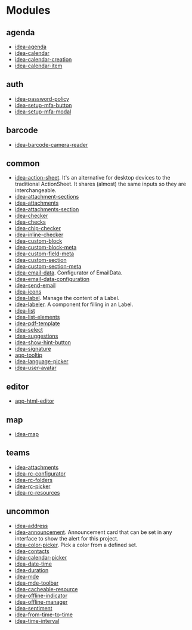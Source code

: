 # Modules

## agenda

- [idea-agenda](modules/agenda/src/agenda.component.md)
- [idea-calendar](modules/agenda/src/calendar.component.md)
- [idea-calendar-creation](modules/agenda/src/calendarCreation.component.md)
- [idea-calendar-item](modules/agenda/src/calendarItem.component.md)

## auth

- [idea-password-policy](modules/auth/src/passwordPolicy.component.md)
- [idea-setup-mfa-button](modules/auth/src/setupMFA/setupMFAButton.component.md)
- [idea-setup-mfa-modal](modules/auth/src/setupMFA/setupMFAModal.component.md)

## barcode

- [idea-barcode-camera-reader](modules/barcode/src/cameraReader/cameraReader.component.md)

## common

- [idea-action-sheet](modules/common/src/actionSheet/actionSheet.component.md). It's an alternative for desktop devices to the traditional ActionSheet.
It shares (almost) the same inputs so they are interchangeable.
- [idea-attachment-sections](modules/common/src/attachments/attachmentSections.component.md)
- [idea-attachments](modules/common/src/attachments/attachments.component.md)
- [idea-attachments-section](modules/common/src/attachments/manageAttachmentsSection.component.md)
- [idea-checker](modules/common/src/checker/checker.component.md)
- [idea-checks](modules/common/src/checker/checks.component.md)
- [idea-chip-checker](modules/common/src/checker/chipChecker.component.md)
- [idea-inline-checker](modules/common/src/checker/inlineChecker.component.md)
- [idea-custom-block](modules/common/src/customFields/customBlock.component.md)
- [idea-custom-block-meta](modules/common/src/customFields/customBlockMeta.component.md)
- [idea-custom-field-meta](modules/common/src/customFields/customFieldMeta.component.md)
- [idea-custom-section](modules/common/src/customFields/customSection.component.md)
- [idea-custom-section-meta](modules/common/src/customFields/customSectionMeta.component.md)
- [idea-email-data](modules/common/src/email/emailData.component.md). Configurator of EmailData.
- [idea-email-data-configuration](modules/common/src/email/emailDataConfiguration.component.md)
- [idea-send-email](modules/common/src/email/sendEmail.component.md)
- [idea-icons](modules/common/src/icons/icons.component.md)
- [idea-label](modules/common/src/labeler/label.component.md). Manage the content of a Label.
- [idea-labeler](modules/common/src/labeler/labeler.component.md). A component for filling in an Label.
- [idea-list](modules/common/src/list/list.component.md)
- [idea-list-elements](modules/common/src/list/listElements.component.md)
- [idea-pdf-template](modules/common/src/pdfTemplate/pdfTemplate.component.md)
- [idea-select](modules/common/src/select/select.component.md)
- [idea-suggestions](modules/common/src/select/suggestions.component.md)
- [idea-show-hint-button](modules/common/src/showHintButton/showHintButton.component.md)
- [idea-signature](modules/common/src/signature/signature.component.md)
- [app-tooltip](modules/common/src/tooltip/tooltip.component.md)
- [idea-language-picker](modules/common/src/translations/languagePicker.component.md)
- [idea-user-avatar](modules/common/src/userAvatar/userAvatar.component.md)

## editor

- [app-html-editor](modules/editor/src/htmlEditor.component.md)

## map

- [idea-map](modules/map/src/map.component.md)

## teams

- [idea-attachments](modules/teams/src/attachments/attachments.component.md)
- [idea-rc-configurator](modules/teams/src/resourceCenter/RCConfigurator.component.md)
- [idea-rc-folders](modules/teams/src/resourceCenter/RCFolders.component.md)
- [idea-rc-picker](modules/teams/src/resourceCenter/RCPicker.component.md)
- [idea-rc-resources](modules/teams/src/resourceCenter/RCResources.component.md)

## uncommon

- [idea-address](modules/uncommon/src/address/address.component.md)
- [idea-announcement](modules/uncommon/src/announcement/announcement.component.md). Announcement card that can be set in any interface to show the alert for this project.
- [idea-color-picker](modules/uncommon/src/colors/colorPicker.component.md). Pick a color from a defined set.
- [idea-contacts](modules/uncommon/src/contacts/contacts.component.md)
- [idea-calendar-picker](modules/uncommon/src/dateTime/calendarPicker.component.md)
- [idea-date-time](modules/uncommon/src/dateTime/dateTime.component.md)
- [idea-duration](modules/uncommon/src/duration/duration.component.md)
- [idea-mde](modules/uncommon/src/mde/mde.component.md)
- [idea-mde-toolbar](modules/uncommon/src/mde/mdeToolbar.component.md)
- [idea-cacheable-resource](modules/uncommon/src/offline/cacheableResource.component.md)
- [idea-offline-indicator](modules/uncommon/src/offline/offlineIndicator.component.md)
- [idea-offline-manager](modules/uncommon/src/offline/offlineManager.component.md)
- [idea-sentiment](modules/uncommon/src/sentiment/sentiment.component.md)
- [idea-from-time-to-time](modules/uncommon/src/timeInterval/fromTimeToTime.component.md)
- [idea-time-interval](modules/uncommon/src/timeInterval/timeInterval.component.md)

